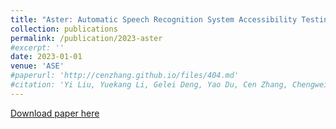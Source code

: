 ```yaml
---
title: "Aster: Automatic Speech Recognition System Accessibility Testing for Stutterers"
collection: publications
permalink: /publication/2023-aster
#excerpt: ''
date: 2023-01-01
venue: 'ASE'
#paperurl: 'http://cenzhang.github.io/files/404.md'
#citation: 'Yi Liu, Yuekang Li, Gelei Deng, Yao Du, Cen Zhang, Chengwei Liu, Yeting Li, Lei Ma, Yang Liu. Aster: Automatic Speech Recognition System Accessibility Testing for Stutterers, ASE 2023'
---
```


[Download paper here](http://academicpages.github.io/404.md)

